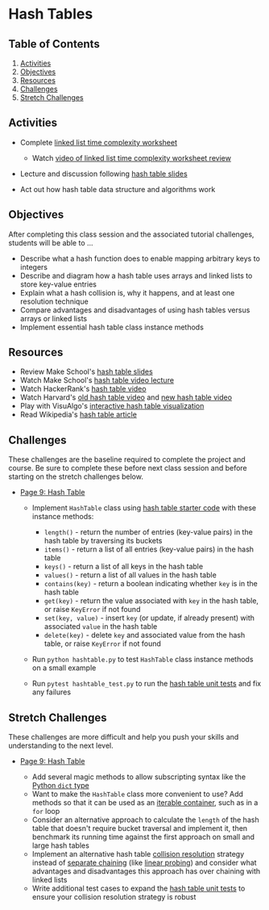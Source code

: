 # Hash Tables

## Table of Contents <!-- omit in toc -->

1. [Activities](#activities)
1. [Objectives](#objectives)
1. [Resources](#resources)
1. [Challenges](#challenges)
1. [Stretch Challenges](#stretch-challenges)

## Activities

- Complete [linked list time complexity worksheet]

  - Watch [video of linked list time complexity worksheet review]

- Lecture and discussion following [hash table slides]

- Act out how hash table data structure and algorithms work

## Objectives

After completing this class session and the associated tutorial challenges, students will be able to ...

- Describe what a hash function does to enable mapping arbitrary keys to integers
- Describe and diagram how a hash table uses arrays and linked lists to store key-value entries
- Explain what a hash collision is, why it happens, and at least one resolution technique
- Compare advantages and disadvantages of using hash tables versus arrays or linked lists
- Implement essential hash table class instance methods

## Resources

- Review Make School's [hash table slides]
- Watch Make School's [hash table video lecture]
- Watch HackerRank's [hash table video]
- Watch Harvard's [old hash table video] and [new hash table video]
- Play with VisuAlgo's [interactive hash table visualization][visualgo hash table]
- Read Wikipedia's [hash table article]

## Challenges

These challenges are the baseline required to complete the project and course. Be sure to complete these before next class session and before starting on the stretch challenges below.

- [Page 9: Hash Table]

  - Implement `HashTable` class using [hash table starter code] with these instance methods:

    - `length()` - return the number of entries (key-value pairs) in the hash table by traversing its buckets
    - `items()` - return a list of all entries (key-value pairs) in the hash table
    - `keys()` - return a list of all keys in the hash table
    - `values()` - return a list of all values in the hash table
    - `contains(key)` - return a boolean indicating whether `key` is in the hash table
    - `get(key)` - return the value associated with `key` in the hash table, or raise `KeyError` if not found
    - `set(key, value)` - insert `key` (or update, if already present) with associated `value` in the hash table
    - `delete(key)` - delete `key` and associated value from the hash table, or raise `KeyError` if not found

  - Run `python hashtable.py` to test `HashTable` class instance methods on a small example
  - Run `pytest hashtable_test.py` to run the [hash table unit tests] and fix any failures

## Stretch Challenges

These challenges are more difficult and help you push your skills and understanding to the next level.

- [Page 9: Hash Table]

  - Add several magic methods to allow subscripting syntax like the [Python `dict` type]
  - Want to make the `HashTable` class more convenient to use? Add methods so that it can be used as an [iterable container], such as in a `for` loop
  - Consider an alternative approach to calculate the `length` of the hash table that doesn't require bucket traversal and implement it, then benchmark its running time against the first approach on small and large hash tables
  - Implement an alternative hash table [collision resolution] strategy instead of [separate chaining] (like [linear probing]) and consider what advantages and disadvantages this approach has over chaining with linked lists
  - Write additional test cases to expand the [hash table unit tests] to ensure your collision resolution strategy is robust

[collision resolution]: https://en.wikipedia.org/wiki/Hash_table#Collision_resolution
[hash table article]: https://en.wikipedia.org/wiki/Hash_table
[hash table slides]: https://github.com/tech-at-du/CS-1.2-Intro-Data-Structures/blob/master/Slides/HashTables.pdf
[hash table starter code]: https://github.com/tech-at-du/CS-1.2-Intro-Data-Structures/blob/master/Code/hashtable.py
[hash table unit tests]: https://github.com/tech-at-du/CS-1.2-Intro-Data-Structures/blob/master/Code/hashtable_test.py
[hash table video]: https://www.youtube.com/watch?v=shs0KM3wKv8
[hash table video lecture]: https://www.youtube.com/watch?v=nLWXJ6IDKmQ
[iterable container]: https://docs.python.org/3/library/stdtypes.html#typeiter
[linear probing]: https://en.wikipedia.org/wiki/Linear_probing
[linked list time complexity worksheet]: https://make.sc/linked-list-time-complexity-worksheet
[new hash table video]: https://www.youtube.com/watch?v=tjtFkT97Xmc
[old hash table video]: https://www.youtube.com/watch?v=h2d9b_nEzoA
[page 9: hash table]: https://bit.ly/tutorial-tweet-generator
[python `dict` type]: https://docs.python.org/3/library/stdtypes.html#dict
[separate chaining]: https://en.wikipedia.org/wiki/Hash_table#Separate_chaining
[video of hash table lecture]: https://www.youtube.com/watch?v=drQ_FfCVxFU
[video of linked list time complexity worksheet review]: https://www.youtube.com/watch?v=ZGtkVO6XlmQ
[visualgo hash table]: https://visualgo.net/hashtable
